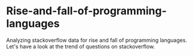 # Rise-and-fall-of-programming-languages
Analyzing stackoverflow data for rise and fall of programming languages. 
Let's have a look at the trend of questions on stackoverflow.
